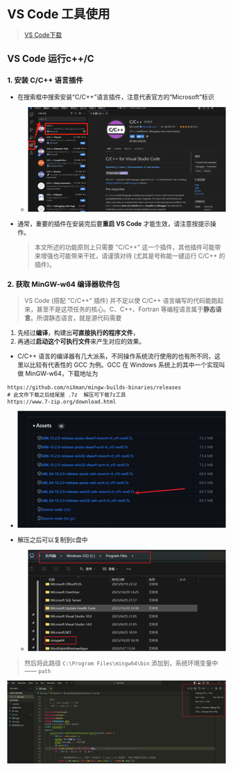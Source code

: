 #  VS Code 工具使用

> [VS Code下载](https://code.visualstudio.com/)

## VS Code 运行c++/C

### 1. 安装 C/C++ 语言插件

+ 在搜索框中搜索安装“C/C++”语言插件，注意代表官方的“Microsoft”标识

  + ![1](./src/1.png)

+ 通常，重要的插件在安装完后要**重启 VS Code** 才能生效，请注意按提示操作。

  > 本文所述的功能原则上只需要 "C/C++" 这一个插件，其他插件可能带来增强也可能带来干扰，请谨慎对待 (尤其是号称能一键运行 C/C++ 的插件)。

### 2. 获取 MinGW-w64 编译器软件包

  > VS Code (搭配 "C/C++" 插件) 并不足以使 C/C++ 语言编写的代码能跑起来，甚至不是这项任务的核心。C、C++、Fortran 等编程语言属于**静态语言**。所谓静态语言，就是源代码需要

  1. 先经过**编译**，构建出**可直接执行的程序文件**，
  2. 再通过**启动这个可执行文件**来产生对应的效果。

  + C/C++ 语言的编译器有几大派系，不同操作系统流行使用的也有所不同，这里以比较有代表性的 GCC 为例。GCC 在 Windows 系统上的其中一个实现叫做 MinGW-w64，下载地址为

  ```url
  https://github.com/niXman/mingw-builds-binaries/releases
  # 此文件下载之后结尾是 .7z  解压可下载7z工具
  https://www.7-zip.org/download.html
  ```

  + ![2](./src/2.png)

+ 解压之后可以复制到c盘中

  + ![3](./src/3.png)

> 然后将此路径 `C:\Program Files\mingw64\bin` 添加到，系统环境变量中—— `path`

![4](./src/4.png)



